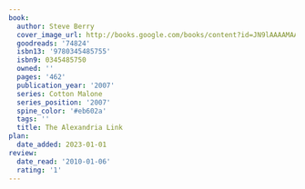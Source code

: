 ```yaml
---
book:
  author: Steve Berry
  cover_image_url: http://books.google.com/books/content?id=JN9lAAAAMAAJ&printsec=frontcover&img=1&zoom=1&source=gbs_api
  goodreads: '74824'
  isbn13: '9780345485755'
  isbn9: 0345485750
  owned: ''
  pages: '462'
  publication_year: '2007'
  series: Cotton Malone
  series_position: '2007'
  spine_color: '#eb602a'
  tags: ''
  title: The Alexandria Link
plan:
  date_added: 2023-01-01
review:
  date_read: '2010-01-06'
  rating: '1'
---
```

